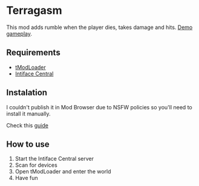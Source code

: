 # Terragasm

This mod adds rumble when the player dies, takes damage and hits.
[Demo gameplay](https://youtu.be/MyyySQ8pS3s).

## Requirements

- [tModLoader](https://www.tmodloader.net/)
- [Intiface Central](https://intiface.com/central/)

## Instalation

I couldn't publish it in Mod Browser due to NSFW policies so you'll need to install it manually.

Check this [guide](https://github.com/tModLoader/tModLoader/wiki/Basic-tModLoader-Usage-Guide#Installing-Mods)

## How to use

1. Start the Intiface Central server
2. Scan for devices
3. Open tModLoader and enter the world
4. Have fun
